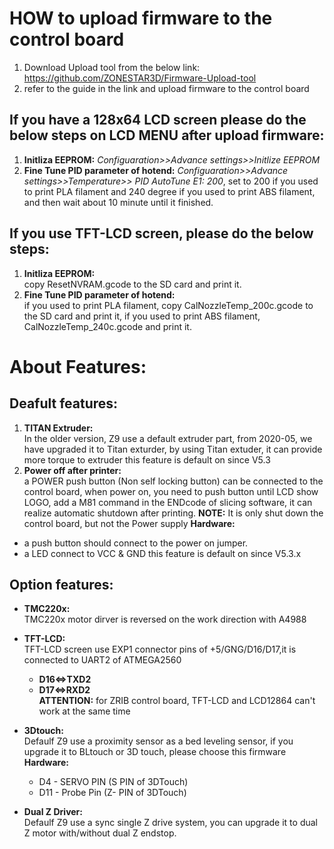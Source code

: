 # HOW to upload firmware to the control board
1. Download Upload tool from the below link: https://github.com/ZONESTAR3D/Firmware-Upload-tool
2. refer to the guide in the link and upload firmware to the control board

## If you have a 128x64 LCD screen please do the below steps on LCD MENU after upload firmware:
1. **Initliza EEPROM:**  *Configuaration>>Advance settings>>Initlize EEPROM* 
2. **Fine Tune PID parameter of hotend:**     *Configuaration>>Advance settings>>Temperature>> PID AutoTune E1: 200*, set to 200 if you used to print PLA filament and 240 degree if you used to print ABS filament, and then wait about 10 minute until it finished.  

## If you use TFT-LCD screen,  please do the below steps:  
1. **Initliza EEPROM:**  
copy ResetNVRAM.gcode to the SD card and print it.  
2. **Fine Tune PID parameter of hotend:**  
if you used to print PLA filament, copy CalNozzleTemp_200c.gcode to the SD card and print it, if you used to print ABS filament,
CalNozzleTemp_240c.gcode and print it.

# About Features:
## Deafult features:
1. **TITAN Extruder:**  
In the older version, Z9 use a default extruder part, from 2020-05, we have upgraded it to Titan exturder, by using Titan extuder, it can provide more torque to extruder this feature is default on since V5.3   
2. **Power off after printer:**      
a POWER push button (Non self locking button) can be connected to the control board, when power on, you need to push button until LCD show LOGO, add a M81 command in the ENDcode of slicing software, it can realize automatic shutdown after printing. 
**NOTE:** It is only shut down the control board, but not the Power supply
  **Hardware:**  
  - a push button should connect to the power on jumper.
  - a LED connect to VCC & GND
this feature is default on since V5.3.x  

## Option features:
- **TMC220x:**  
TMC220x motor dirver is reversed on the work direction with A4988 

- **TFT-LCD:**  
TFT-LCD screen use EXP1 connector pins of +5/GNG/D16/D17,it is connected to UART2 of ATMEGA2560  
	- **D16<=>TXD2**  
	- **D17<=>RXD2**  
**ATTENTION:** for ZRIB control board, TFT-LCD and LCD12864 can't work at the same time   

- **3Dtouch:**  
Defaulf Z9 use a proximity sensor as a bed leveling sensor, if you upgrade it to BLtouch or 3D touch, please choose this firmware  
  **Hardware:**  
	- D4 - SERVO PIN (S PIN of 3DTouch)
	- D11 - Probe Pin (Z- PIN of 3DTouch)

- **Dual Z Driver:**  
Defaulf Z9 use a sync single Z drive system, you can upgrade it to dual Z motor with/without dual Z endstop.  
	



